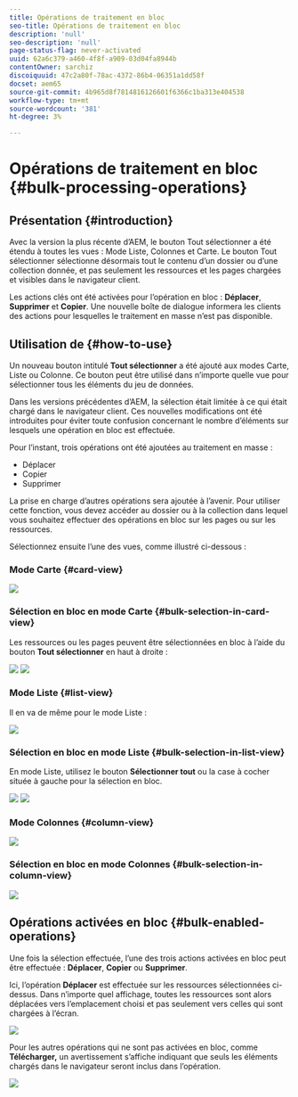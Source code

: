 ```yaml
---
title: Opérations de traitement en bloc
seo-title: Opérations de traitement en bloc
description: 'null'
seo-description: 'null'
page-status-flag: never-activated
uuid: 62a6c379-a460-4f8f-a909-03d04fa8944b
contentOwner: sarchiz
discoiquuid: 47c2a80f-78ac-4372-86b4-06351a1dd58f
docset: aem65
source-git-commit: 4b965d8f7814816126601f6366c1ba313e404538
workflow-type: tm+mt
source-wordcount: '381'
ht-degree: 3%

---
```



# Opérations de traitement en bloc {#bulk-processing-operations}

## Présentation {#introduction}

Avec la version la plus récente d’AEM, le bouton Tout sélectionner a été étendu à toutes les vues : Mode Liste, Colonnes et Carte. Le bouton Tout sélectionner sélectionne désormais tout le contenu d’un dossier ou d’une collection donnée, et pas seulement les ressources et les pages chargées et visibles dans le navigateur client.

Les actions clés ont été activées pour l’opération en bloc : **Déplacer**, **Supprimer** et **Copier**. Une nouvelle boîte de dialogue informera les clients des actions pour lesquelles le traitement en masse n’est pas disponible.

## Utilisation de {#how-to-use}

Un nouveau bouton intitulé **Tout sélectionner** a été ajouté aux modes Carte, Liste ou Colonne. Ce bouton peut être utilisé dans n’importe quelle vue pour sélectionner tous les éléments du jeu de données.

Dans les versions précédentes d’AEM, la sélection était limitée à ce qui était chargé dans le navigateur client. Ces nouvelles modifications ont été introduites pour éviter toute confusion concernant le nombre d’éléments sur lesquels une opération en bloc est effectuée.

Pour l’instant, trois opérations ont été ajoutées au traitement en masse :

* Déplacer
* Copier
* Supprimer

La prise en charge d’autres opérations sera ajoutée à l’avenir.
Pour utiliser cette fonction, vous devez accéder au dossier ou à la collection dans lequel vous souhaitez effectuer des opérations en bloc sur les pages ou sur les ressources.

Sélectionnez ensuite l’une des vues, comme illustré ci-dessous :

### Mode Carte {#card-view}

![](assets/unu.png)

### Sélection en bloc en mode Carte {#bulk-selection-in-card-view}

Les ressources ou les pages peuvent être sélectionnées en bloc à l’aide du bouton **Tout sélectionner** en haut à droite :

![](assets/doi.png) ![](assets/trei.png)

### Mode Liste {#list-view}

Il en va de même pour le mode Liste :

![](assets/patru_modified.png)

### Sélection en bloc en mode Liste {#bulk-selection-in-list-view}

En mode Liste, utilisez le bouton **Sélectionner tout** ou la case à cocher située à gauche pour la sélection en bloc.

![](assets/cinci.png) ![](assets/sase.png)

### Mode Colonnes {#column-view}

![](assets/sapte.png)

### Sélection en bloc en mode Colonnes {#bulk-selection-in-column-view}

![](assets/opt.png)

## Opérations activées en bloc {#bulk-enabled-operations}

Une fois la sélection effectuée, l’une des trois actions activées en bloc peut être effectuée : **Déplacer**, **Copier** ou **Supprimer**.

Ici, l’opération **Déplacer** est effectuée sur les ressources sélectionnées ci-dessus. Dans n’importe quel affichage, toutes les ressources sont alors déplacées vers l’emplacement choisi et pas seulement vers celles qui sont chargées à l’écran.

![](assets/noua.png)

Pour les autres opérations qui ne sont pas activées en bloc, comme **Télécharger,** un avertissement s’affiche indiquant que seuls les éléments chargés dans le navigateur seront inclus dans l’opération.

![](assets/zece.png)

